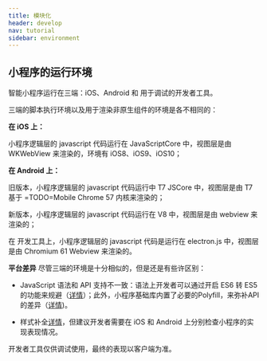 ```yaml
---
title: 模块化
header: develop
nav: tutorial
sidebar: environment
---
```



## 小程序的运行环境

智能小程序运行在三端：iOS、Android 和 用于调试的开发者工具。

三端的脚本执行环境以及用于渲染非原生组件的环境是各不相同的：

**在 iOS 上：**

小程序逻辑层的 javascript 代码运行在 JavaScriptCore 中，视图层是由 WKWebView 来渲染的，环境有 iOS8、iOS9、iOS10；

**在 Android 上：**

旧版本，小程序逻辑层的 javascript 代码运行中 T7 JSCore 中，视图层是由 T7 基于 =TODO=Mobile Chrome 57 内核来渲染的；

新版本，小程序逻辑层的 javascript 代码运行在 V8 中，视图层是由 webview 来渲染的；

在 开发工具上，小程序逻辑层的 javascript 代码是运行在 electron.js 中，视图层是由 Chromium 61 Webview 来渲染的。

**平台差异**
尽管三端的环境是十分相似的，但是还是有些许区别：

- JavaScript 语法和 API 支持不一致：语法上开发者可以通过开启 ES6 转 ES5 的功能来规避（[详情](https://smartprogram.baidu.com/docs/develop/devtools/complation/)）；此外，小程序基础库内置了必要的Polyfill，来弥补API的差异（[详情](https://smartprogram.baidu.com/docs/develop/devtools/complation/))。

- 样式补全[详情](https://smartprogram.baidu.com/docs/develop/devtools/complation/)，但建议开发者需要在 iOS 和 Android 上分别检查小程序的实现表现情况。

开发者工具仅供调试使用，最终的表现以客户端为准。